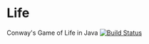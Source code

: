 # Life
Conway's Game of Life in Java
[![Build Status](https://travis-ci.org/itsMatoosh/Life.svg?branch=master)](https://travis-ci.org/itsMatoosh/Life)
